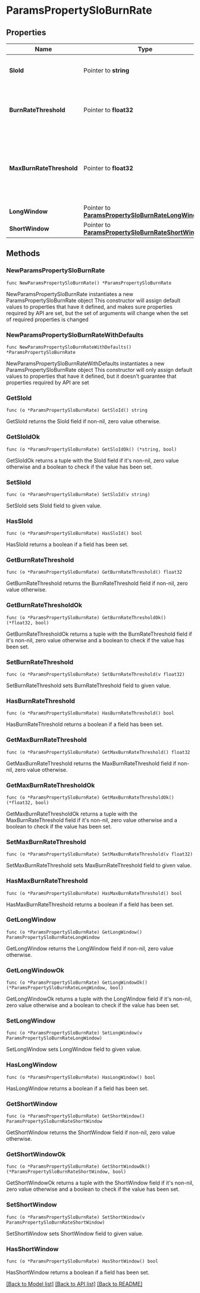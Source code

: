# ParamsPropertySloBurnRate

## Properties

Name | Type | Description | Notes
------------ | ------------- | ------------- | -------------
**SloId** | Pointer to **string** | The SLO identifier used by the rule | [optional] 
**BurnRateThreshold** | Pointer to **float32** | The burn rate threshold used to trigger the alert | [optional] 
**MaxBurnRateThreshold** | Pointer to **float32** | The maximum burn rate threshold value defined by the SLO error budget | [optional] 
**LongWindow** | Pointer to [**ParamsPropertySloBurnRateLongWindow**](ParamsPropertySloBurnRateLongWindow.md) |  | [optional] 
**ShortWindow** | Pointer to [**ParamsPropertySloBurnRateShortWindow**](ParamsPropertySloBurnRateShortWindow.md) |  | [optional] 

## Methods

### NewParamsPropertySloBurnRate

`func NewParamsPropertySloBurnRate() *ParamsPropertySloBurnRate`

NewParamsPropertySloBurnRate instantiates a new ParamsPropertySloBurnRate object
This constructor will assign default values to properties that have it defined,
and makes sure properties required by API are set, but the set of arguments
will change when the set of required properties is changed

### NewParamsPropertySloBurnRateWithDefaults

`func NewParamsPropertySloBurnRateWithDefaults() *ParamsPropertySloBurnRate`

NewParamsPropertySloBurnRateWithDefaults instantiates a new ParamsPropertySloBurnRate object
This constructor will only assign default values to properties that have it defined,
but it doesn't guarantee that properties required by API are set

### GetSloId

`func (o *ParamsPropertySloBurnRate) GetSloId() string`

GetSloId returns the SloId field if non-nil, zero value otherwise.

### GetSloIdOk

`func (o *ParamsPropertySloBurnRate) GetSloIdOk() (*string, bool)`

GetSloIdOk returns a tuple with the SloId field if it's non-nil, zero value otherwise
and a boolean to check if the value has been set.

### SetSloId

`func (o *ParamsPropertySloBurnRate) SetSloId(v string)`

SetSloId sets SloId field to given value.

### HasSloId

`func (o *ParamsPropertySloBurnRate) HasSloId() bool`

HasSloId returns a boolean if a field has been set.

### GetBurnRateThreshold

`func (o *ParamsPropertySloBurnRate) GetBurnRateThreshold() float32`

GetBurnRateThreshold returns the BurnRateThreshold field if non-nil, zero value otherwise.

### GetBurnRateThresholdOk

`func (o *ParamsPropertySloBurnRate) GetBurnRateThresholdOk() (*float32, bool)`

GetBurnRateThresholdOk returns a tuple with the BurnRateThreshold field if it's non-nil, zero value otherwise
and a boolean to check if the value has been set.

### SetBurnRateThreshold

`func (o *ParamsPropertySloBurnRate) SetBurnRateThreshold(v float32)`

SetBurnRateThreshold sets BurnRateThreshold field to given value.

### HasBurnRateThreshold

`func (o *ParamsPropertySloBurnRate) HasBurnRateThreshold() bool`

HasBurnRateThreshold returns a boolean if a field has been set.

### GetMaxBurnRateThreshold

`func (o *ParamsPropertySloBurnRate) GetMaxBurnRateThreshold() float32`

GetMaxBurnRateThreshold returns the MaxBurnRateThreshold field if non-nil, zero value otherwise.

### GetMaxBurnRateThresholdOk

`func (o *ParamsPropertySloBurnRate) GetMaxBurnRateThresholdOk() (*float32, bool)`

GetMaxBurnRateThresholdOk returns a tuple with the MaxBurnRateThreshold field if it's non-nil, zero value otherwise
and a boolean to check if the value has been set.

### SetMaxBurnRateThreshold

`func (o *ParamsPropertySloBurnRate) SetMaxBurnRateThreshold(v float32)`

SetMaxBurnRateThreshold sets MaxBurnRateThreshold field to given value.

### HasMaxBurnRateThreshold

`func (o *ParamsPropertySloBurnRate) HasMaxBurnRateThreshold() bool`

HasMaxBurnRateThreshold returns a boolean if a field has been set.

### GetLongWindow

`func (o *ParamsPropertySloBurnRate) GetLongWindow() ParamsPropertySloBurnRateLongWindow`

GetLongWindow returns the LongWindow field if non-nil, zero value otherwise.

### GetLongWindowOk

`func (o *ParamsPropertySloBurnRate) GetLongWindowOk() (*ParamsPropertySloBurnRateLongWindow, bool)`

GetLongWindowOk returns a tuple with the LongWindow field if it's non-nil, zero value otherwise
and a boolean to check if the value has been set.

### SetLongWindow

`func (o *ParamsPropertySloBurnRate) SetLongWindow(v ParamsPropertySloBurnRateLongWindow)`

SetLongWindow sets LongWindow field to given value.

### HasLongWindow

`func (o *ParamsPropertySloBurnRate) HasLongWindow() bool`

HasLongWindow returns a boolean if a field has been set.

### GetShortWindow

`func (o *ParamsPropertySloBurnRate) GetShortWindow() ParamsPropertySloBurnRateShortWindow`

GetShortWindow returns the ShortWindow field if non-nil, zero value otherwise.

### GetShortWindowOk

`func (o *ParamsPropertySloBurnRate) GetShortWindowOk() (*ParamsPropertySloBurnRateShortWindow, bool)`

GetShortWindowOk returns a tuple with the ShortWindow field if it's non-nil, zero value otherwise
and a boolean to check if the value has been set.

### SetShortWindow

`func (o *ParamsPropertySloBurnRate) SetShortWindow(v ParamsPropertySloBurnRateShortWindow)`

SetShortWindow sets ShortWindow field to given value.

### HasShortWindow

`func (o *ParamsPropertySloBurnRate) HasShortWindow() bool`

HasShortWindow returns a boolean if a field has been set.


[[Back to Model list]](../README.md#documentation-for-models) [[Back to API list]](../README.md#documentation-for-api-endpoints) [[Back to README]](../README.md)


